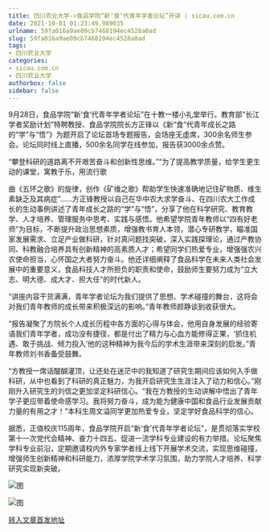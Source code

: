 ```yaml
---
title: 四川农业大学->食品学院“新‘食’代青年学者论坛”开讲 | sicau.com.cn
date: 2021-10-01 01:23:49.989035
urlname: 59fa016a9ae09cb7468194ec4528a0ad
slug: 59fa016a9ae09cb7468194ec4528a0ad
tags: 
- 四川农业大学
categories:
- sicau.com.cn
- 四川农业大学
authorbox: false
sidebar: false
---
```

9月28日，食品学院“新‘食’代青年学者论坛”在十教一楼小礼堂举行。教育部“长江学者奖励计划”特聘教授、食品学院院长方正锋以《新“食”代青年成长之路的“学”与“悟”》为题开启了论坛首场专题报告，会场座无虚席，300余名师生参会。论坛同时线上直播，500余名同学在线参加，报告获3000余点赞。

“攀登科研的道路离不开艰苦奋斗和创新性思维。”“为了提高教学质量，给学生更生动的课堂，寓教于乐，用流行歌
<!--more-->
曲《五环之歌》的旋律，创作《矿维之歌》帮助学生快速准确地记住矿物质、维生素缺乏及其病症”……方正锋教授以自己在华中农大求学奋斗、在四川农大工作成长的生动事例讲述了青年成长之路的“学”与“悟”，分享了他在科学研究、教育教学、人才培养、管理服务中思考、实践与感悟。他希望学院青年教师以“四有好老师”为目标，不断提升政治思想素质，增强教书育人本领，潜心专研教学，瞄准国家发展需求、立足产业做科研，针对真问题找突破，深入实践探理论，通过产教协同、科教融合培养具有创新精神的高素质人才；希望同学们热爱专业，增强强农兴农使命担当，心怀国之大者努力奋斗。他还详细阐释了食品科学在未来人类社会发展中的重要意义，食品科技人才所担负的职责和使命，鼓励师生要努力成为“立大志、明大德、成大才、担大任”的时代新人。

“讲座内容干货满满，青年学者论坛为我们提供了思想、学术碰撞的舞台，这将会对我们青年教师的成长带来积极深远的影响。”青年教师颜静谈到收获很大。

“报告凝聚了方院长个人成长历程中各方面的心得与体会，他用自身发展的经验寄语我们青年学者，成功没有捷径，都是付出了精力与心血方能修得正果，‘抓住机遇、敢于挑战、倾力投入’他的这种精神为我今后的学术生涯带来深刻的启发。”青年教师刘书香备受鼓舞。

“方教授一席话醍醐灌顶，让还处在迷茫中的我知道了研究生期间应该如何入手做科研，从中也看到了科研的真正魅力，为我开启研究生生涯注入了动力和信心。”刚刚升入研究生的刘信之更加坚定科研信心。“我在方教授的生动讲解中悟出了青年学子更应带着使命感学习。我将努力奋斗，成为能为健康中国和食品行业发展贡献力量的有用之才！”本科生周文溢同学更加热爱专业，坚定学好食品科学的信心。

据悉，正值校庆115周年，食品学院开启“新‘食’代青年学者论坛”，是贯彻落实学校第十一次党代会精神、奋力十四五、促进一流学科专业建设的有力举措。论坛聚焦学科专业前沿，定期邀请校内外专家学者线上线下开展学术交流，实现思维碰撞，增强师生创新精神和科研能力，浓厚学院学术学习氛围，助力学院人才培养、科学研究实现新突破。

![图](https://news.sicau.edu.cn/__local/7/FD/34/46DB16759DBFED969CDD052D4A7_7CA6F1CB_15EE1.png)

![图](https://news.sicau.edu.cn/__local/7/87/A8/325E54A49A5A57DB49C69440248_4A49FA0F_153F0.png)

[转入文章首发地址](https://news.sicau.edu.cn/info/1078/64809.htm)